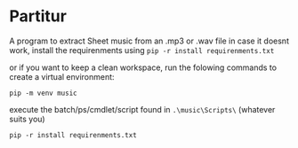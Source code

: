 # Partitur
 A program to extract Sheet music from an .mp3 or .wav file
 in case it doesnt work, install the requirenments using 
``pip -r install requirenments.txt``


or if you want to keep a clean workspace, run the folowing commands to create a virtual environment:

``pip -m venv music``

execute the batch/ps/cmdlet/script found in ``.\music\Scripts\`` (whatever suits you)

``pip -r install requirenments.txt``
